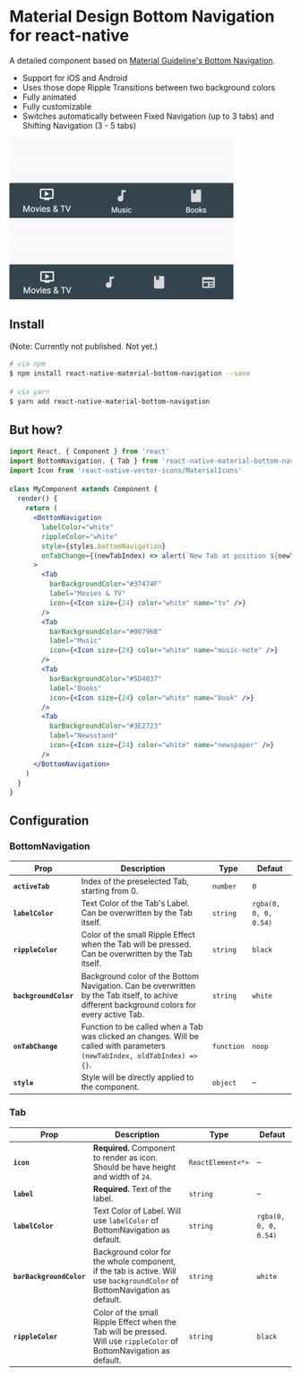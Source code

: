 # Material Design Bottom Navigation for react-native

A detailed component based on [Material Guideline's Bottom Navigation](https://material.io/guidelines/components/bottom-navigation.html).

* Support for iOS and Android
* Uses those dope Ripple Transitions between two background colors
* Fully animated
* Fully customizable
* Switches automatically between Fixed Navigation (up to 3 tabs) and Shifting Navigation (3 - 5 tabs)


![with 3 tabs](.github/three-tabs.gif) ![with 4 tabs](.github/four-tabs.gif)

## Install

(Note: Currently not published. Not yet.)

```sh
# via npm
$ npm install react-native-material-bottom-navigation --save

# via yarn
$ yarn add react-native-material-bottom-navigation
```

## But how?

```jsx
import React, { Component } from 'react'
import BottomNavigation, { Tab } from 'react-native-material-bottom-navigation'
import Icon from 'react-native-vector-icons/MaterialIcons'

class MyComponent extends Component {
  render() {
    return (
      <BottomNavigation
        labelColor="white"
        rippleColor="white"
        style={styles.bottomNavigation}
        onTabChange={(newTabIndex) => alert(`New Tab at position ${newTabIndex}`)}
      >
        <Tab
          barBackgroundColor="#37474F"
          label="Movies & TV"
          icon={<Icon size={24} color="white" name="tv" />}
        />
        <Tab
          barBackgroundColor="#00796B"
          label="Music"
          icon={<Icon size={24} color="white" name="music-note" />}
        />
        <Tab
          barBackgroundColor="#5D4037"
          label="Books"
          icon={<Icon size={24} color="white" name="book" />}
        />
        <Tab
          barBackgroundColor="#3E2723"
          label="Newsstand"
          icon={<Icon size={24} color="white" name="newspaper" />}
        />
      </BottomNavigation>
    )
  }
}
```

## Configuration

### BottomNavigation

| Prop | Description  | Type | Defaut |
|------|--------------|------|--------|
| **`activeTab`** | Index of the preselected Tab, starting from 0. | `number` | `0` |
| **`labelColor`** | Text Color of the Tab's Label. Can be overwritten by the Tab itself. | `string` | `rgba(0, 0, 0, 0.54)` |
| **`rippleColor`** | Color of the small Ripple Effect when the Tab will be pressed. Can be overwritten by the Tab itself. | `string` | `black` |
| **`backgroundColor`** | Background color of the Bottom Navigation. Can be overwritten by the Tab itself, to achive different background colors for every active Tab. | `string` | `white` |
| **`onTabChange`** | Function to be called when a Tab was clicked an changes. Will be called with parameters `(newTabIndex, oldTabIndex) => {}`. | `function` | `noop` |
| **`style`** | Style will be directly applied to the component. | `object` | – |

### Tab

| Prop | Description  | Type | Defaut |
|------|--------------|------|--------|
| **`icon`** | **Required.** Component to render as icon. Should be have height and width of `24`. | `ReactElement<*>` | – |
| **`label`** | **Required.** Text of the label. | `string` | – |
| **`labelColor`** | Text Color of Label. Will use `labelColor` of BottomNavigation as default. | `string` | `rgba(0, 0, 0, 0.54)` |
| **`barBackgroundColor`** | Background color for the whole component, if the tab is active. Will use `backgroundColor` of BottomNavigation as default. | `string` | `white` |
| **`rippleColor`** | Color of the small Ripple Effect when the Tab will be pressed. Will use `rippleColor` of BottomNavigation as default. | `string` | `black` |
